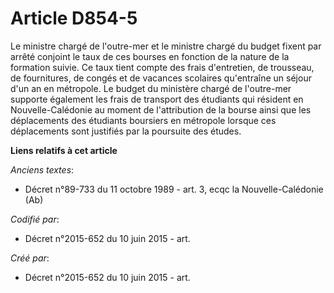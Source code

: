 # Article D854-5

Le ministre chargé de l'outre-mer et le ministre chargé du budget fixent par arrêté conjoint le taux de ces bourses en
fonction de la nature de la formation suivie. Ce taux tient compte des frais d'entretien, de trousseau, de fournitures, de
congés et de vacances scolaires qu'entraîne un séjour d'un an en métropole. Le budget du ministère chargé de l'outre-mer
supporte également les frais de transport des étudiants qui résident en Nouvelle-Calédonie au moment de l'attribution de la
bourse ainsi que les déplacements des étudiants boursiers en métropole lorsque ces déplacements sont justifiés par la
poursuite des études.

**Liens relatifs à cet article**

_Anciens textes_:

  - Décret n°89-733 du 11 octobre 1989 - art. 3, ecqc la Nouvelle-Calédonie (Ab)

_Codifié par_:

  - Décret n°2015-652 du 10 juin 2015 - art.

_Créé par_:

  - Décret n°2015-652 du 10 juin 2015 - art.
